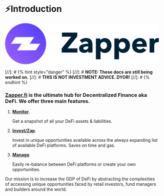 # ⚡️Introduction

![](.gitbook/assets/image%20%2826%29.png)

[//]: # {% hint style="danger" %}
[//]: # **NOTE: These docs are still being worked on.**
[//]: # **THIS IS NOT INVESTMENT ADVICE. DYOR!**
[//]: # {% endhint %}


### [Zapper.fi](https://www.zapper.fi/dashboard) is the ultimate hub for Decentralized Finance aka DeFi. We offer three main features.

1. [**Monitor**](https://www.zapper.fi/#/dashboard).

   Get a snapshot of all your DeFi assets & liabilities.

2. [**Invest/Zap**](https://www.zapper.fi/invest/).

   Invest in unique opportunities available across the always expanding list of available DeFi platforms. Saves on time and gas. 

3. [**Manage**](https://www.zapper.fi/invest).

   Easily re-balance between DeFi platforms or create your own opportunities.

Our mission is to increase the GDP of DeFi by abstracting the complexities of accessing unique opportunities faced by retail investors, fund managers and builders around the world.
